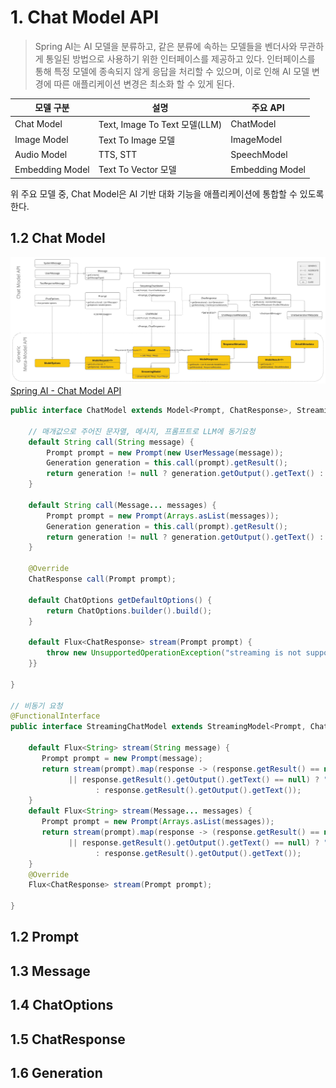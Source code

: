 # 1. Chat Model API
> Spring AI는 AI 모델을 분류하고, 같은 분류에 속하는 모델들을 벤더사와 무관하게 통일된 방법으로 사용하기 위한 인터페이스를 제공하고 있다. 인터페이스를 통해 특정 모델에 종속되지 않게 응답을 처리할 수 있으며, 이로 인해 AI 모델 변경에 따른 애플리케이션 변경은 최소화 할 수 있게 된다.

| 모델 구분           | 설명                          | 주요 API          |
| --------------- | --------------------------- | --------------- |
| Chat Model      | Text, Image To Text 모델(LLM) | ChatModel       |
| Image Model     | Text To Image 모델            | ImageModel      |
| Audio Model     | TTS, STT                    | SpeechModel     |
| Embedding Model | Text To Vector 모델           | Embedding Model |
위 주요 모델 중, Chat Model은 AI 기반 대화 기능을 애플리케이션에 통합할 수 있도록 한다.

## 1.2 Chat Model

![Chat Model API](./images/chat_model_api.png)
[Spring AI - Chat Model API](https://docs.spring.io/spring-ai/reference/api/chatmodel.html#_available_implementations)

```java
public interface ChatModel extends Model<Prompt, ChatResponse>, StreamingChatModel {  

	// 매개값으로 주어진 문자열, 메시지, 프롬프트로 LLM에 동기요청
    default String call(String message) {  
        Prompt prompt = new Prompt(new UserMessage(message));  
        Generation generation = this.call(prompt).getResult();  
        return generation != null ? generation.getOutput().getText() : "";  
    }  
    
    default String call(Message... messages) {  
        Prompt prompt = new Prompt(Arrays.asList(messages));  
        Generation generation = this.call(prompt).getResult();  
        return generation != null ? generation.getOutput().getText() : "";  
    }  
    
    @Override
    ChatResponse call(Prompt prompt);  
  
    default ChatOptions getDefaultOptions() {  
        return ChatOptions.builder().build();  
    }  
    
    default Flux<ChatResponse> stream(Prompt prompt) {  
        throw new UnsupportedOperationException("streaming is not supported");  
    }}
    
}

// 비동기 요청
@FunctionalInterface  
public interface StreamingChatModel extends StreamingModel<Prompt, ChatResponse> {  
  
    default Flux<String> stream(String message) {  
       Prompt prompt = new Prompt(message);  
       return stream(prompt).map(response -> (response.getResult() == null || response.getResult().getOutput() == null  
             || response.getResult().getOutput().getText() == null) ? ""  
                   : response.getResult().getOutput().getText());  
    }  
    default Flux<String> stream(Message... messages) {  
       Prompt prompt = new Prompt(Arrays.asList(messages));  
       return stream(prompt).map(response -> (response.getResult() == null || response.getResult().getOutput() == null  
             || response.getResult().getOutput().getText() == null) ? ""  
                   : response.getResult().getOutput().getText());  
    }  
    @Override  
    Flux<ChatResponse> stream(Prompt prompt);  
  
}
```

## 1.2 Prompt

## 1.3 Message

## 1.4 ChatOptions

## 1.5 ChatResponse

## 1.6 Generation

